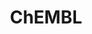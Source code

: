 ---
bigquery: https://console.cloud.google.com/bigquery?p=patents-public-data&d=ebi_chembl&page=dataset
citation: '"The ChEMBL database in 2017." Anna Gaulton, Anne Hersey, Michał Nowotka,
  A Patrícia Bento, Jon Chambers, David Mendez, Prudence Mutowo, Francis Atkinson,
  Louisa J Bellis, Elena Cibrián-Uhalte, Mark Davies, Nathan Dedman, Anneli Karlsson,
  María Paula Magariños, John P Overington, George Papadatos, Ines Smit, Andrew R
  Leach Nucleic acids Research (2017) 45 (Database Issue), D945-D954'
contributors: European Bioinformatics Institute
cost: None
description: ChEMBL Data is a manually curated database of small molecules used in
  drug discovery, including information about existing patented drugs.
documentation: 'schema: https://www.ebi.ac.uk/chembl/db_schema


  '
last_edit: 06/27/2022, 15:34:19
location: https://console.cloud.google.com/marketplace/product/google_patents_public_datasets/chembl
maintained_by: EMBL-EBI, an outstation of European Molecular Biology Laboratory
related_projects:
  similar:
  - unichem
  - chembl_ntd
  - chembl_ntd
related_publications: '

  ChEMBL: towards direct deposition of bioassay data.


  Mendez D, Gaulton A, Bento AP, Chambers J, De Veij M, Félix E, Magariños MP, Mosquera
  JF, Mutowo P, Nowotka M, Gordillo-Marañón M, Hunter F, Junco L, Mugumbate G, Rodriguez-Lopez
  M, Atkinson F, Bosc N, Radoux CJ, Segura-Cabrera A, Hersey A, Leach AR.


  — Nucleic Acids Res. 2019; 47(D1):D930-D940. doi: 10.1093/nar/gky1075

  '
schema_fields:
- rgid
- activity_count
- le
- ddd_comment
- target_type
- downgraded
- actsm_id
- ddd_value
- drug_product_flag
- standard_flag
- black_box_warning
- max_phase_for_ind
- mol_hrac_id
- cx_most_apka
- src_id
- src_short_name
- oral
- component_synonym
- std_act_id
- patent_no
- molfile
- bao_endpoint
- warning_country
- ref_id
- full_mwt
- label
- l5
- target_desc
- protclasssyn_id
- res_stem_id
- data_validity_comment
- homologue
- warning_id
- level2
- mecref_id
- ddd_admr
- record_id
- level2_description
- qed_weighted
- publication_number
- abstract
- withdrawn_flag
- stem_class
- compound_key
- sequence
- db_version
- warning_class
- as_id
- selectivity_comment
- accession
- withdrawn_year
- indication_class
- targrel_id
- domain_description
- molecular_mechanism
- prediction_method
- src_description
- assay_param_id
- submission_date
- withdrawn_class
- usan_stem_id
- l1
- standard_units
- end_position
- binding_site_comment
- assay_test_type
- orig_description
- atc_code
- activity_comment
- comments
- component_type
- first_approval
- description
- assay_type
- substrate_record_id
- cidx
- l2
- published_value
- warning_type
- hba
- cx_logd
- acd_most_bpka
- caloha_id
- component_id
- standard_type
- tid_fixed
- updated_on
- mechanism_comment
- domain_type
- therapeutic_flag
- cx_logp
- cell_source_tissue
- aidx
- aromatic_rings
- level3_description
- synonyms
- research_stem
- withdrawn_reason
- clo_id
- ridx
- direct_interaction
- acd_logd
- type
- chebi_par_id
- pubmed_id
- indref_id
- ad_type
- cx_most_bpka
- isoform
- irac_class_id
- parent_id
- approval_date
- ro3_pass
- tid
- year
- last_active
- site_id
- assay_category
- standard_text_value
- assay_tax_id
- nda_type
- start_position
- assay_id
- cell_description
- major_class
- subgroup
- rtb
- prod_pat_id
- assay_cell_type
- warning_description
- domain_name
- sitecomp_id
- who_extra
- product_id
- set_name
- mol_atc_id
- metref_id
- assay_strain
- l7
- efo_term
- withdrawn_country
- mc_tax_id
- bao_format
- warning_year
- aspect
- protein_class_synonym
- targcomp_id
- result_flag
- cell_source_organism
- cell_ontology_id
- go_id
- upper_value
- prodrug
- text_value
- mc_target_type
- smarts
- cellosaurus_id
- value
- ap_id
- assay_source
- lle
- alert_name
- species_group_flag
- qudt_units
- curated_by
- definition
- chembl_id
- path
- hrac_class_id
- active_molregno
- published_units
- who_name
- title
- variant_id
- relationship_desc
- mechanism_of_action
- first_page
- parameter_type
- short_name
- entity_type
- assay_desc
- authors
- curation_comment
- ref_url
- alogp
- chirality
- natural_product
- published_type
- source_domain_id
- ddd_units
- site_residues
- issue
- cell_name
- cell_source_tax_id
- mc_target_accession
- mec_id
- usan_substem
- mutation
- level1
- doi
- doc_id
- co_stem_id
- comp_go_id
- compd_id
- uberon_id
- updated_by
- last_page
- disease_efficacy
- warnref_id
- sei
- potential_duplicate
- standard_inchi
- normal_range_min
- mesh_id
- acd_most_apka
- syn_type
- level1_description
- assay_tissue
- predbind_id
- mc_organism
- confidence
- toid
- parent_type
- max_phase
- parameter_value
- volume
- irac_code
- assay_class_id
- activity_id
- met_id
- molecular_species
- delist_flag
- mw_freebase
- domain_id
- applicant_full_name
- normal_range_max
- level4_description
- molregno
- creation_date
- class_level
- oc_id
- dosage_form
- assay_subcellular_fraction
- assay_organism
- mesh_heading
- level4
- protein_class_id
- doc_type
- hba_lipinski
- annotation
- drug_record_id
- trade_name
- ass_cls_map_id
- site_name
- metabolite_record_id
- priority
- log_id
- mol_frac_id
- met_conversion
- usan_stem_definition
- parent_molregno
- enzyme_tid
- hbd_lipinski
- topical
- patent_expire_date
- published_relation
- usan_year
- met_comment
- biocomp_id
- availability_type
- parenteral
- country
- standard_inchi_key
- formulation_id
- compsyn_id
- drugind_id
- name
- level5
- alert_id
- status
- full_molformula
- src_compound_id
- l8
- strength
- l3
- heavy_atoms
- level3
- enzyme_name
- helm_notation
- stem
- tax_id
- hrac_code
- patent_use_code
- ref_type
- num_alerts
- standard_upper_value
- comp_class_id
- route
- polymer_flag
- target_mapping
- frac_code
- bto_id
- bei
- version
- pref_name
- patent_id
- stat
- class_type
- psa
- pathway_id
- canonical_smiles
- db_source
- mw_monoisotopic
- confidence_score
- dosed_ingredient
- sequence_md5sum
- src_assay_id
- first_in_class
- frac_class_id
- job_id
- structure_type
- journal
- tbl
- cl_lincs_id
- parent_go_id
- company
- mol_irac_id
- relationship
- acd_logp
- hbd
- drug_substance_flag
- relation
- source
- pathway_key
- pchembl_value
- tissue_id
- l4
- idx
- efo_id
- uo_units
- previous_company
- compound_name
- alert_set_id
- smid
- usan_stem
- protein_class_desc
- inorganic_flag
- cell_id
- cpd_str_alert_id
- standard_value
- entity_id
- num_lipinski_ro5_violations
- action_type
- related_tid
- organism
- molecule_type
- num_ro5_violations
- units
- standard_relation
- active_ingredient
- bao_id
- innovator_company
- mc_target_name
- ingredient
- relationship_type
- molsyn_id
- l6
- ddd_id
shortname: chembl
tags:
- biotechnology
- health
- chemical
- bioinformatics
- medical
terms_of_use: CC BY-SA 3.0
title: ChEMBL
uuid: e232a192-965c-4ec9-904c-155b6dfe56c5
---